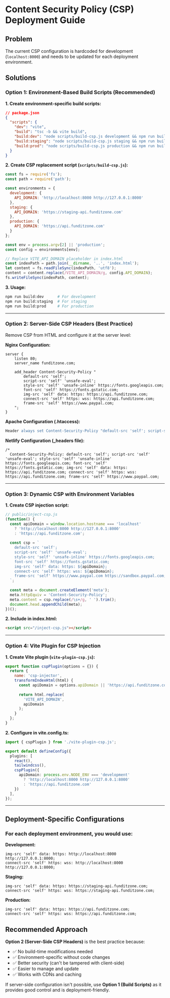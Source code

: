 # Content Security Policy (CSP) Deployment Guide

## Problem
The current CSP configuration is hardcoded for development (`localhost:8000`) and needs to be updated for each deployment environment.

## Solutions

### Option 1: Environment-Based Build Scripts (Recommended)

**1. Create environment-specific build scripts:**

```json
// package.json
{
  "scripts": {
    "dev": "vite",
    "build": "tsc -b && vite build",
    "build:dev": "node scripts/build-csp.js development && npm run build",
    "build:staging": "node scripts/build-csp.js staging && npm run build", 
    "build:prod": "node scripts/build-csp.js production && npm run build"
  }
}
```

**2. Create CSP replacement script (`scripts/build-csp.js`):**

```javascript
const fs = require('fs');
const path = require('path');

const environments = {
  development: {
    API_DOMAIN: 'http://localhost:8000 http://127.0.0.1:8000'
  },
  staging: {
    API_DOMAIN: 'https://staging-api.funditzone.com'
  },
  production: {
    API_DOMAIN: 'https://api.funditzone.com'
  }
};

const env = process.argv[2] || 'production';
const config = environments[env];

// Replace VITE_API_DOMAIN placeholder in index.html
const indexPath = path.join(__dirname, '..', 'index.html');
let content = fs.readFileSync(indexPath, 'utf8');
content = content.replace(/VITE_API_DOMAIN/g, config.API_DOMAIN);
fs.writeFileSync(indexPath, content);
```

**3. Usage:**
```bash
npm run build:dev      # For development
npm run build:staging  # For staging
npm run build:prod     # For production
```

---

### Option 2: Server-Side CSP Headers (Best Practice)

Remove CSP from HTML and configure it at the server level:

**Nginx Configuration:**
```nginx
server {
    listen 80;
    server_name funditzone.com;
    
    add_header Content-Security-Policy "
        default-src 'self';
        script-src 'self' 'unsafe-eval';
        style-src 'self' 'unsafe-inline' https://fonts.googleapis.com;
        font-src 'self' https://fonts.gstatic.com;
        img-src 'self' data: https: https://api.funditzone.com;
        connect-src 'self' https: wss: https://api.funditzone.com;
        frame-src 'self' https://www.paypal.com;
    ";
}
```

**Apache Configuration (.htaccess):**
```apache
Header always set Content-Security-Policy "default-src 'self'; script-src 'self' 'unsafe-eval'; style-src 'self' 'unsafe-inline' https://fonts.googleapis.com; font-src 'self' https://fonts.gstatic.com; img-src 'self' data: https: https://api.funditzone.com; connect-src 'self' https: wss: https://api.funditzone.com; frame-src 'self' https://www.paypal.com;"
```

**Netlify Configuration (_headers file):**
```
/*
  Content-Security-Policy: default-src 'self'; script-src 'self' 'unsafe-eval'; style-src 'self' 'unsafe-inline' https://fonts.googleapis.com; font-src 'self' https://fonts.gstatic.com; img-src 'self' data: https: https://api.funditzone.com; connect-src 'self' https: wss: https://api.funditzone.com; frame-src 'self' https://www.paypal.com;
```

---

### Option 3: Dynamic CSP with Environment Variables

**1. Create CSP injection script:**

```javascript
// public/inject-csp.js
(function() {
  const apiDomain = window.location.hostname === 'localhost' 
    ? 'http://localhost:8000 http://127.0.0.1:8000'
    : 'https://api.funditzone.com';
    
  const csp = `
    default-src 'self';
    script-src 'self' 'unsafe-eval';
    style-src 'self' 'unsafe-inline' https://fonts.googleapis.com;
    font-src 'self' https://fonts.gstatic.com;
    img-src 'self' data: https: ${apiDomain};
    connect-src 'self' https: wss: ${apiDomain};
    frame-src 'self' https://www.paypal.com https://sandbox.paypal.com;
  `;
  
  const meta = document.createElement('meta');
  meta.httpEquiv = 'Content-Security-Policy';
  meta.content = csp.replace(/\s+/g, ' ').trim();
  document.head.appendChild(meta);
})();
```

**2. Include in index.html:**
```html
<script src="/inject-csp.js"></script>
```

---

### Option 4: Vite Plugin for CSP Injection

**1. Create Vite plugin (`vite-plugin-csp.js`):**

```javascript
export function cspPlugin(options = {}) {
  return {
    name: 'csp-injector',
    transformIndexHtml(html) {
      const apiDomain = options.apiDomain || 'https://api.funditzone.com';
      
      return html.replace(
        'VITE_API_DOMAIN',
        apiDomain
      );
    }
  };
}
```

**2. Configure in vite.config.ts:**

```typescript
import { cspPlugin } from './vite-plugin-csp.js';

export default defineConfig({
  plugins: [
    react(),
    tailwindcss(),
    cspPlugin({
      apiDomain: process.env.NODE_ENV === 'development' 
        ? 'http://localhost:8000 http://127.0.0.1:8000'
        : 'https://api.funditzone.com'
    })
  ],
});
```

---

## Deployment-Specific Configurations

### For each deployment environment, you would use:

**Development:**
```
img-src 'self' data: https: http://localhost:8000 http://127.0.0.1:8000;
connect-src 'self' https: wss: http://localhost:8000 http://127.0.0.1:8000;
```

**Staging:**
```
img-src 'self' data: https: https://staging-api.funditzone.com;
connect-src 'self' https: wss: https://staging-api.funditzone.com;
```

**Production:**
```
img-src 'self' data: https: https://api.funditzone.com;
connect-src 'self' https: wss: https://api.funditzone.com;
```

## Recommended Approach

**Option 2 (Server-Side CSP Headers)** is the best practice because:
- ✅ No build-time modifications needed
- ✅ Environment-specific without code changes
- ✅ Better security (can't be tampered with client-side)
- ✅ Easier to manage and update
- ✅ Works with CDNs and caching

If server-side configuration isn't possible, use **Option 1 (Build Scripts)** as it provides good control and is deployment-friendly. 
